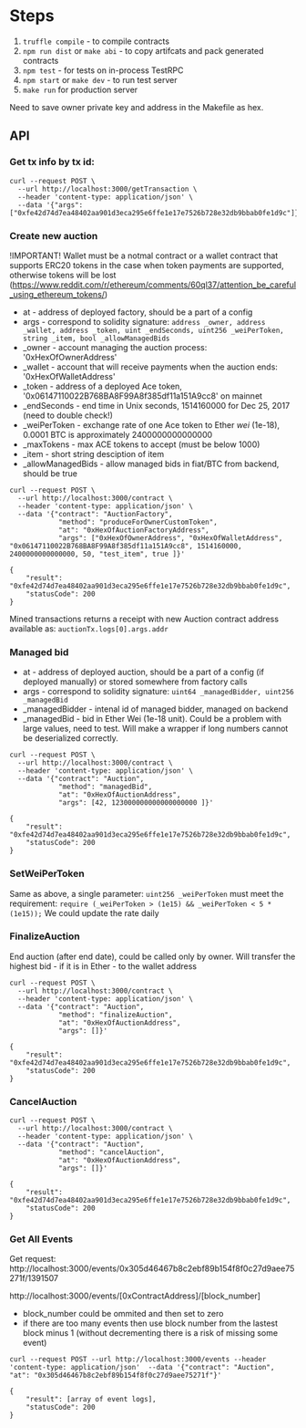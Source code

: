# Steps

1. `truffle compile` - to compile contracts
2. `npm run dist` or `make abi` - to copy artifcats and pack generated contracts
3. `npm test` - for tests on in-process TestRPC
4. `npm start` or `make dev` - to run test server
5. `make run` for production server

Need to save owner private key and address in the Makefile as hex.


## API

### Get tx info by tx id:

```
curl --request POST \
  --url http://localhost:3000/getTransaction \
  --header 'content-type: application/json' \
  --data '{"args": ["0xfe42d74d7ea48402aa901d3eca295e6ffe1e17e7526b728e32db9bbab0fe1d9c"]}'

```

### Create new auction

!IMPORTANT! Wallet must be a notmal contract or a wallet contract that supports ERC20 tokens in the case
when token payments are supported, otherwise tokens will be lost (https://www.reddit.com/r/ethereum/comments/60ql37/attention_be_careful_using_ethereum_tokens/)


* at - address of deployed factory, should be a part of a config
* args - correspond to solidity signature: `address _owner, address _wallet, address _token, uint _endSeconds, uint256 _weiPerToken, string _item, bool _allowManagedBids`
* _owner - account managing the auction process: '0xHexOfOwnerAddress'
* _wallet - account that will receive payments when the auction ends: '0xHexOfWalletAddress'
* _token - address of a deployed Ace token, '0x06147110022B768BA8F99A8f385df11a151A9cc8' on mainnet
* _endSeconds - end time in Unix seconds, 1514160000 for Dec 25, 2017 (need to double check!)
* _weiPerToken - exchange rate of one Ace token to Ether *wei* (1e-18), 0.0001 BTC is approximately 2400000000000000
* _maxTokens - max ACE tokens to accept (must be below 1000)
* _item - short string desciption of item
* _allowManagedBids - allow managed bids in fiat/BTC from backend, should be true

```
curl --request POST \
  --url http://localhost:3000/contract \
  --header 'content-type: application/json' \
  --data '{"contract": "AuctionFactory",
            "method": "produceForOwnerCustomToken",
            "at": "0xHexOfAuctionFactoryAddress",
            "args": ["0xHexOfOwnerAddress", "0xHexOfWalletAddress", "0x06147110022B768BA8F99A8f385df11a151A9cc8", 1514160000, 2400000000000000, 50, "test_item", true ]}'
  
{
    "result": "0xfe42d74d7ea48402aa901d3eca295e6ffe1e17e7526b728e32db9bbab0fe1d9c",
    "statusCode": 200
}
```

Mined transactions returns a receipt with new Auction contract address available as: `auctionTx.logs[0].args.addr`


### Managed bid

* at - address of deployed auction, should be a part of a config (if deployed manually) or stored somewhere from factory calls
* args - correspond to solidity signature: `uint64 _managedBidder, uint256 _managedBid`
* _managedBidder - intenal id of managed bidder, managed on backend
* _managedBid - bid in Ether Wei (1e-18 unit). Could be a problem with large values, need to test. Will make a wrapper if long numbers cannot be deserialized correctly.

```
curl --request POST \
  --url http://localhost:3000/contract \
  --header 'content-type: application/json' \
  --data '{"contract": "Auction",
            "method": "managedBid",
            "at": "0xHexOfAuctionAddress",
            "args": [42, 123000000000000000000 ]}'
  
{
    "result": "0xfe42d74d7ea48402aa901d3eca295e6ffe1e17e7526b728e32db9bbab0fe1d9c",
    "statusCode": 200
}
```

### SetWeiPerToken

Same as above, a single parameter: `uint256 _weiPerToken` must meet the requirement: `require (_weiPerToken > (1e15) && _weiPerToken < 5 * (1e15));`
We could update the rate daily

###  FinalizeAuction

End auction (after end date), could be called only by owner. Will transfer the highest bid - if it is in Ether - to the wallet address

```
curl --request POST \
  --url http://localhost:3000/contract \
  --header 'content-type: application/json' \
  --data '{"contract": "Auction",
            "method": "finalizeAuction",
            "at": "0xHexOfAuctionAddress",
            "args": []}'
  
{
    "result": "0xfe42d74d7ea48402aa901d3eca295e6ffe1e17e7526b728e32db9bbab0fe1d9c",
    "statusCode": 200
}
```

### CancelAuction

```
curl --request POST \
  --url http://localhost:3000/contract \
  --header 'content-type: application/json' \
  --data '{"contract": "Auction",
            "method": "cancelAuction",
            "at": "0xHexOfAuctionAddress",
            "args": []}'
  
{
    "result": "0xfe42d74d7ea48402aa901d3eca295e6ffe1e17e7526b728e32db9bbab0fe1d9c",
    "statusCode": 200
}
```


### Get All Events

Get request: http://localhost:3000/events/0x305d46467b8c2ebf89b154f8f0c27d9aee75271f/1391507

http://localhost:3000/events/[0xContractAddress]/[block_number]

* block_number could be ommited and then set to zero
* if there are too many events then use block number from the lastest block minus 1 (without decrementing there is a risk of missing some event)

```
curl --request POST --url http://localhost:3000/events --header 'content-type: application/json'  --data '{"contract": "Auction", "at": "0x305d46467b8c2ebf89b154f8f0c27d9aee75271f"}'
  
{
    "result": [array of event logs],
    "statusCode": 200
}
```
